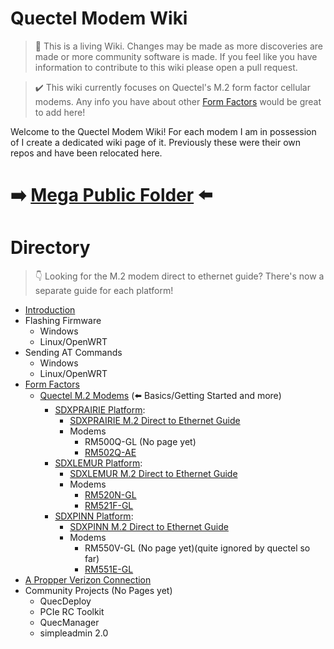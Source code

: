 Quectel Modem Wiki
=================================
> :book: This is a living Wiki. Changes may be made as more discoveries are made or more community software is made. If you feel like you have information to contribute to this wiki please open a pull request.

> :heavy_check_mark: This wiki currently focuses on Quectel's M.2 form factor cellular modems. Any info you have about other [Form Factors](./formfactors) would be great to add here!

Welcome to the Quectel Modem Wiki! For each modem I am in possession of I create a dedicated wiki page of it. Previously these were their own repos and have been relocated here.

# :arrow_right: [Mega Public Folder](https://mega.nz/folder/CRFWlIpQ#grOByBgkfZe5uLMkX2M2XA) :arrow_left:
# Directory

> :point_down: Looking for the M.2 modem direct to ethernet guide? There's now a separate guide for each platform!

- [Introduction](./introduction.md)
- Flashing Firmware
	- Windows
	- Linux/OpenWRT
- Sending AT Commands
	- Windows
	- Linux/OpenWRT 
- [Form Factors](./formfactors.md)
	- [Quectel M.2 Modems](./m.2_formfactor.md) (:arrow_left: Basics/Getting Started and more)
		- [SDXPRAIRIE Platform](./sdxprairie/README.md):
			- [SDXPRAIRIE M.2 Direct to Ethernet Guide](./sdxprairie/sdxprairie_m.2_to_eth.md)
			- Modems
				- RM500Q-GL (No page yet)
				- [RM502Q-AE](./sdxprairie/RM502Q-AE.md)
		- [SDXLEMUR Platform](./sdxlemur/README.md):
			- [SDXLEMUR M.2 Direct to Ethernet Guide](./sdxlemur/sdxlemur_m.2_to_eth.md)
			- Modems 
			     - [RM520N-GL](./sdxlemur/RM520N-GL.md)
			     - [RM521F-GL](./sdxlemur/RM521F-GL.md)
		- [SDXPINN Platform](./sdxpinn/README.md):
			- [SDXPINN M.2 Direct to Ethernet Guide](./sdxpinn/sdxpinn_m.2_to_eth.md)
			- Modems
				- RM550V-GL (No page yet)(quite ignored by quectel so far)
				- [RM551E-GL](./sdxpinn/RM551E-GL.md)
- [A Propper Verizon Connection](./verizon_connection.md)	  
- Community Projects (No Pages yet)
	- QuecDeploy
	- PCIe RC Toolkit
	- QuecManager
	- simpleadmin 2.0